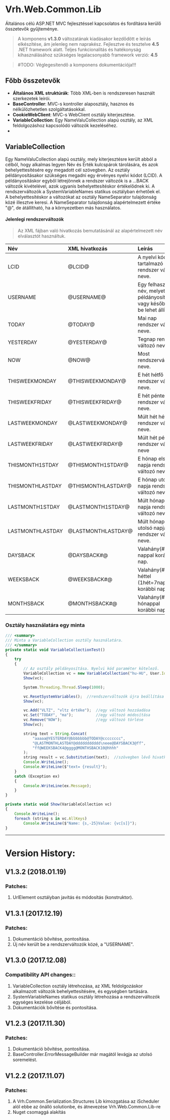 ﻿# Vrh.Web.Common.Lib
Általános célú ASP.NET MVC fejlesztéssel kapcsolatos 
és fordításra kerülő összetevők gyűjteménye.

> A komponens **v1.3.0** változatának kiadásakor kezdődött e leírás elkészítése, ám jelenleg nem naprakész.
> Fejlesztve és tesztelve **4.5** .NET framework alatt. 
> Teljes funkcionalitás és hatékonyság kihasználásához szükséges legalacsonyabb framework verzió: **4.5**

> #TODO: Véglegesítendő a komponens dokumentációja!!!


## Főbb összetevők
* **Általános XML struktúrák**: Több XML-ben is rendszeresen használt szerkezetek leírói.
* **BaseController**: MVC-s kontroller alaposztály, hasznos és nélkülözhetetlen szolgáltatásokkal.
* **CookieWebClient**: MVC-s WebClient osztály kiterjesztése.
* **VariableCollection**: Egy NameValuCollection alapú osztály, az XML feldolgozáshoz kapcsolódó változók kezeléséhez.
* 

## VariableCollection
Egy NameValuCollection alapú osztály, mely kiterjesztésre került abból a célból, 
hogy alkalmas legyen Név és Érték kulcspárok tárolására, és azok behelyettesítésére
egy megadott cél szövegben. 
Az osztály példányosításakor szükséges megadni egy érvényes nyelvi kódot (LCID).
A példányosításkor egyből létrejönnek a rendszer változók is a ...BACK változók
kivételével, azok ugyanis behelyettesítéskor értékelődnek ki. A rendszerváltozók
a SystemVariableNames statikus osztályban érhetőek el. A behelyettesítéskor a változókat
az osztály NameSeparator tulajdonság közé illesztve keresi. A NameSeparator tulajdonság 
alapértelmezett értéke "@", de átállítható, ha a környezetben más használatos.

#### Jelenlegi rendszerváltozók 
> Az XML fájban való hivatkozás bemutatásánál az alapértelmezett név elválasztót használtuk.
 
Név|XML hivatkozás|Leírás
:----|:----|:------
LCID|@LCID@|A nyelvi kódot tartalmazó rendszer változó neve.
USERNAME|@USERNAME@|Egy felhasználó név, melyet példányosításkor vagy később is be lehet állítani.
TODAY|@TODAY@|Mai nap rendszer változó neve.
YESTERDAY|@YESTERDAY@|Tegnap rendszer változó neve.
NOW|@NOW@|Most rendszerváltozó neve.
THISWEEKMONDAY|@THISWEEKMONDAY@|E hét hétfő rendszer változó neve.
THISWEEKFRIDAY|@THISWEEKFRIDAY@|E hét péntek rendszer változó neve.
LASTWEEKMONDAY|@LASTWEEKMONDAY@|Múlt hét hétfő rendszer változó neve.
LASTWEEKFRIDAY|@LASTWEEKFRIDAY@|Múlt hét péntek rendszer változó neve
THISMONTH1STDAY|@THISMONTH1STDAY@|E hónap első napja rendszer változó neve.
THISMONTHLASTDAY|@THISMONTHLASTDAY@|E hónap utolsó napja rendszer változó neve.
LASTMONTH1STDAY|@LASTMONTH1STDAY@|Múlt hónap első napja rendszer változó neve.
LASTMONTHLASTDAY|@LASTMONTHLASTDAY@|Múlt hónap utolsó napja rendszer változó neve.
DAYSBACK|@DAYSBACK#@|Valahány(#) nappal korábbi nap.
WEEKSBACK|@WEEKSBACK#@|Valahány(#) héttel (1hét=7nap) korábbi nap.
MONTHSBACK|@MONTHSBACK#@|Valahány(#) hónappal korábbi nap.

### Osztály használatára egy minta
```javascript
/// <summary>
/// Minta a VariableCollection osztály használatára.
/// </summary>
private static void VariableCollectionTest()
{
    try
    {
        // Az osztály példányosítása. Nyelvi kód paraméter kötelező.
        VariableCollection vc = new VariableCollection("hu-HU", User.Identity.Name);
        Show(vc);

        System.Threading.Thread.Sleep(1000);

        vc.ResetSystemVariables();  //rendszerváltozók újra beállítása
        Show(vc);

        vc.Add("VLTZ", "vltz értéke");  //egy változó hozzáadása
        vc.Set("TODAY", "ma");          //egy változó módosítása
        vc.Remove("NOW");               //egy változó törlése
        Show(vc);

        string text = String.Concat(
            "aaaaa@YESTERDAY@bbbbbbb@TODAY@cccccccc",
            "@LASTMONTHLASTDAY@ddddddddddd\neee@DAYSBACK3@ff",
            "ff@WEEKSBACK4@gggg@MONTHSBACK10@hhhh"
        );
        string result = vc.Substitution(text);  //szövegben lévő hivatkozások behelyettesítése
        Console.WriteLine();
        Console.WriteLine($"text= {result}");
    }
    catch (Exception ex)
    {
        Console.WriteLine(ex.Message);
    }
}

private static void Show(VariableCollection vc)
{
    Console.WriteLine();
    foreach (string s in vc.AllKeys)
        Console.WriteLine($"Name: {s,-25}Value: {vc[s]}");
}
```
<hr></hr>

# Version History:

## V1.3.2 (2018.01.19)
### Patches:
1. UrlElement osztályban javítás és módosítás (konstruktor).

## V1.3.1 (2017.12.19)
### Patches:
1. Dokumentáció bővítése, pontosítása.
2. Új név került be a rendszerváltozók közé, a "USERNAME".

## V1.3.0 (2017.12.08)
### Compatibility API changes::
1. VariableCollection osztály létrehozása, az XML feldolgozáskor alkalmazott változók behelyettesítésére, és egységben tartására.
1. SystemVariableNames statikus osztály létrehozása a rendszerváltozók egységes kezelése céljából.
2. Dokumentációk bővítése és pontosítása.

## V1.2.3 (2017.11.30)
### Patches:
1. Dokumentáció bővítése, pontosítása.
2. BaseController.ErrorMessageBuilder már magától levágja az utolsó soremelést.

## V1.2.2 (2017.11.07)
### Patches:
1. A Vrh.Common.Serialization.Structures Lib kimozgatása az iScheduler alól ebbe az önálló solutionbe, és átnevezése Vrh.Web.Common.Lib-re
2. Nuget csomaggá alakítás
